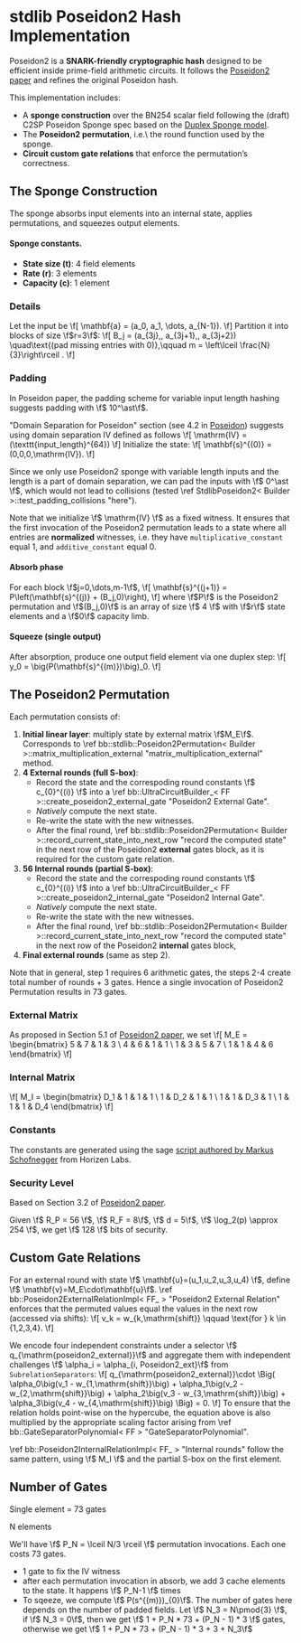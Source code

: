 
#  stdlib Poseidon2 Hash Implementation

Poseidon2 is a **SNARK-friendly cryptographic hash** designed to be efficient inside prime-field arithmetic circuits.
It follows the [Poseidon2 paper](https://eprint.iacr.org/2023/323.pdf) and refines the original Poseidon hash.

This implementation includes:

- A **sponge construction** over the BN254 scalar field following the (draft) C2SP Poseidon Sponge spec based on the [Duplex Sponge model](https://keccak.team/files/SpongeDuplex.pdf).
- The **Poseidon2 permutation**, i.e.\ the round function used by the sponge.
- **Circuit custom gate relations** that enforce the permutation’s correctness.


## The Sponge Construction

The sponge absorbs input elements into an internal state, applies permutations, and squeezes output elements.

#### Sponge constants.
 - **State size (t)**:  4 field elements
 - **Rate (r)**:  3 elements
 - **Capacity (c)**:  1 element


### Details

Let the input be
\f[
\mathbf{a} = (a_0, a_1, \dots, a_{N-1}).
\f]
Partition it into blocks of size \f$r=3\f$:
\f[
B_j = (a_{3j},, a_{3j+1},, a_{3j+2}) \quad\text{(pad missing entries with  0)},\qquad
m = \left\lceil \frac{N}{3}\right\rceil .
\f]

### Padding
In Poseidon paper, the padding scheme for variable input length hashing suggests padding with \f$ 10^\ast\f$.

"Domain Separation for Poseidon" section (see 4.2 in [Poseidon](https://eprint.iacr.org/2019/458.pdf)) suggests using domain separation IV defined as follows
\f[
    \mathrm{IV} = (\texttt{input_length}^{64})
\f]
Initialize the state:
\f[
    \mathbf{s}^{(0)} = (0,0,0,\mathrm{IV}).
\f]

Since we only use Poseidon2 sponge with variable length inputs and the length is a part of domain separation, we can pad the inputs with \f$ 0^\ast \f$, which would not lead to collisions (tested \ref  StdlibPoseidon2< Builder >::test_padding_collisions "here").

Note that we initialize \f$ \mathrm{IV} \f$ as a fixed witness. It ensures that the first invocation of the Poseidon2 permutation leads to a state where all entries are **normalized** witnesses, i.e. they have `multiplicative_constant` equal 1, and `additive_constant` equal 0.

#### Absorb phase

For each block \f$j=0,\dots,m-1\f$,
\f[
\mathbf{s}^{(j+1)} = P\left(\mathbf{s}^{(j)} + (B_j,0)\right),
\f]
where \f$P\f$ is the Poseidon2 permutation and \f$(B_j,0)\f$ is an array of size \f$ 4 \f$ with \f$r\f$ state elements and a \f$0\f$ capacity limb.

#### Squeeze (single output)

After absorption, produce one output field element via one duplex step:
\f[
y_0 = \big(P(\mathbf{s}^{(m)})\big)_0.
\f]

## The Poseidon2 Permutation

Each permutation consists of:

1. **Initial linear layer**: multiply state by external matrix \f$M_E\f$. Corresponds to  \ref bb::stdlib::Poseidon2Permutation< Builder >::matrix_multiplication_external	 "matrix_multiplication_external" method.
2. **4 External rounds (full S-box)**:
   - Record the state and the correspoding round constants \f$ c_{0}^{(i)} \f$ into a \ref bb::UltraCircuitBuilder_< FF >::create_poseidon2_external_gate "Poseidon2 External Gate".
   - _Natively_ compute the next state.
   - Re-write the state with the new witnesses.
   - After the final round, \ref bb::stdlib::Poseidon2Permutation< Builder >::record_current_state_into_next_row "record the computed state" in the next row of the Poseidon2 **external** gates block,
   as it is required for the custom gate relation.
3. **56 Internal rounds (partial S-box)**:
   - Record the state and the correspoding round constants \f$ c_{0}^{(i)} \f$ into a \ref bb::UltraCircuitBuilder_< FF >::create_poseidon2_internal_gate "Poseidon2 Internal Gate".
   - _Natively_ compute the next state.
   - Re-write the state with the new witnesses.
   - After the final round, \ref bb::stdlib::Poseidon2Permutation< Builder >::record_current_state_into_next_row "record the computed state" in the next row of the Poseidon2 **internal** gates block,
4. **Final external rounds** (same as step 2).

Note that in general, step 1 requires 6 arithmetic gates, the steps 2-4 create total number of rounds + 3 gates. Hence a single invocation of Poseidon2 Permutation results in 73 gates.

### External Matrix
As proposed in Section 5.1 of [Poseidon2 paper](https://eprint.iacr.org/2023/323.pdf), we set
\f[
M_E =
    \begin{bmatrix}
    5 & 7 & 1 & 3 \\
    4 & 6 & 1 & 1 \\
    1 & 3 & 5 & 7 \\
    1 & 1 & 4 & 6
    \end{bmatrix}
\f]


### Internal Matrix

\f[
M_I =
    \begin{bmatrix}
    D_1 & 1   & 1   & 1 \\
    1   & D_2 & 1   & 1 \\
    1   & 1   & D_3 & 1 \\
    1   & 1   & 1   & D_4
    \end{bmatrix}
\f]

### Constants

The constants are generated using the sage [script authored by Markus Schofnegger](https://github.com/HorizenLabs/poseidon2/blob/main/poseidon2_rust_params.sage) from Horizen Labs.

### Security Level
Based on Section 3.2 of [Poseidon2 paper](https://eprint.iacr.org/2023/323.pdf).

Given \f$ R_P = 56 \f$, \f$ R_F = 8\f$, \f$ d = 5\f$, \f$ \log_2(p)  \approx 254 \f$, we get \f$ 128 \f$ bits of security.

## Custom Gate Relations

For an external round with state \f$ \mathbf{u}=(u_1,u_2,u_3,u_4) \f$, define \f$ \mathbf{v}=M_E\cdot\mathbf{u}\f$.
\ref bb::Poseidon2ExternalRelationImpl< FF_ > "Poseidon2 External Relation" enforces that the permuted values equal the values in the next row (accessed via shifts):
\f[
v_k = w_{k,\mathrm{shift}} \qquad \text{for } k \in \{1,2,3,4\}.
\f]

We encode four independent constraints under a selector \f$ q_{\mathrm{poseidon2_external}}\f$ and aggregate them with
independent challenges \f$ \alpha_i = \alpha_{i, Poseidon2_ext}\f$ from `SubrelationSeparators`:
\f[
q_{\mathrm{poseidon2_external}}\cdot
\Big(
\alpha_0\big(v_1 - w_{1,\mathrm{shift}}\big) +
\alpha_1\big(v_2 - w_{2,\mathrm{shift}}\big) +
\alpha_2\big(v_3 - w_{3,\mathrm{shift}}\big) +
\alpha_3\big(v_4 - w_{4,\mathrm{shift}}\big)
\Big) = 0.
\f]
To ensure that the relation holds point-wise on the hypercube, the equation above is also multiplied by the appropriate
scaling factor arising from \ref bb::GateSeparatorPolynomial< FF > "GateSeparatorPolynomial".

\ref bb::Poseidon2InternalRelationImpl< FF_ > "Internal rounds" follow the same pattern, using \f$ M_I \f$ and the partial S-box on the first element.


## Number of Gates

Single element = 73 gates

N elements

We'll have \f$ P_N = \lceil N/3 \rceil \f$ permutation invocations. Each one costs 73 gates.
+ 1 gate to fix the IV witness
+ after each permutation invocation in absorb, we add 3 cache elements to the state. It happens \f$ P_N-1 \f$ times
+ To sqeeze, we compute \f$ P(s^{(m)})_{0}\f$. The number of gates here depends on the number of padded fields. Let \f$ N_3 = N\pmod{3} \f$, if
\f$ N_3 =  0\f$, then we get
\f$ 1 + P_N * 73 + (P_N - 1) * 3 \f$
gates, otherwise we get
\f$ 1 + P_N * 73 + (P_N - 1) * 3 + 3 + N_3\f$



